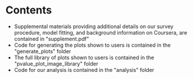 Contents
=============

* Supplemental materials providing additional details on our survey procedure, model fitting, and background information on Coursera, are contained in "supplement.pdf" 
* Code for generating the plots shown to users is contained in the "generate_plots" folder
* The full library of plots shown to users is contained in the "pvalue_plot_image_library" folder
* Code for our analysis is contained in the "analysis" folder


 
 
